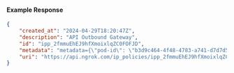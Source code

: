 <!-- Code generated for API Clients. DO NOT EDIT. -->

#### Example Response

```json
{
	"created_at": "2024-04-29T18:20:47Z",
	"description": "API Outbound Gateway",
	"id": "ipp_2fmmuEhEJ9hfXmoixlqZC0FOFJD",
	"metadata": "metadata={\"pod-id\": \"b3d9c464-4f48-4783-a741-d7d7d5db310f\"}",
	"uri": "https://api.ngrok.com/ip_policies/ipp_2fmmuEhEJ9hfXmoixlqZC0FOFJD"
}
```

